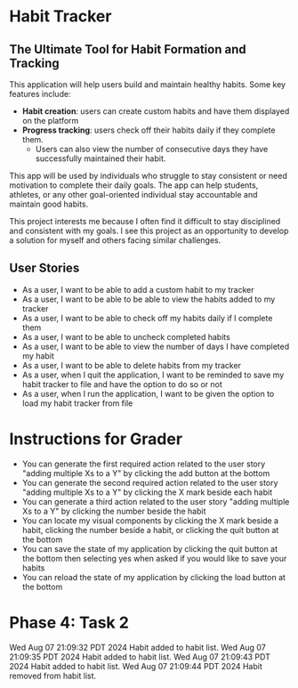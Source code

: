 # Habit Tracker

## The Ultimate Tool for Habit Formation and Tracking

This application will help users build and maintain healthy habits. Some key features include:
- **Habit creation**: users can create custom habits and have them displayed on the platform
- **Progress tracking**: users check off their habits daily if they complete them. 
     - Users can also view the number of consecutive days they have successfully maintained their habit. 


This app will be used by individuals who struggle to stay consistent or need motivation to complete their daily goals. The app can help students, athletes, or any other goal-oriented individual stay accountable and maintain good habits. 

This project interests me because I often find it difficult to stay disciplined and consistent with my goals. I see this project as an opportunity to develop a solution for myself and others facing similar challenges. 

## User Stories
- As a user, I want to be able to add a custom habit to my tracker
- As a user, I want to be able to be able to view the habits added to my tracker
- As a user, I want to be able to check off my habits daily if I complete them
- As a user, I want to be able to uncheck completed habits
- As a user, I want to be able to view the number of days I have completed my habit
- As a user, I want to be able to delete habits from my tracker
- As a user, when I quit the application, I want to be reminded to save my habit tracker to file and have the option to do so or not
- As a user, when I run the application, I want to be given the option to load my habit tracker from file


# Instructions for Grader

- You can generate the first required action related to the user story "adding multiple Xs to a Y" by clicking the add button at the bottom
- You can generate the second required action related to the user story "adding multiple Xs to a Y" by clicking the X mark beside each habit
- You can generate a third action related to the user story "adding multiple Xs to a Y" by clicking the number beside the habit
- You can locate my visual components by clicking the X mark beside a habit, clicking the number beside a habit, or clicking the quit button at the bottom
- You can save the state of my application by clicking the quit button at the bottom then selecting yes when asked if you would like to save your habits
- You can reload the state of my application by clicking the load button at the bottom 


# Phase 4: Task 2

Wed Aug 07 21:09:32 PDT 2024
Habit added to habit list.
Wed Aug 07 21:09:35 PDT 2024
Habit added to habit list.
Wed Aug 07 21:09:43 PDT 2024
Habit added to habit list.
Wed Aug 07 21:09:44 PDT 2024
Habit removed from habit list.

